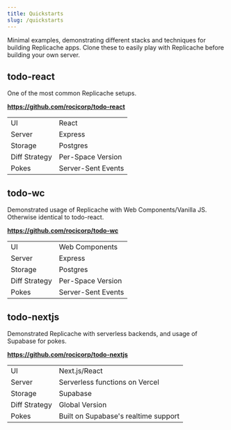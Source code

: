 ```yaml
---
title: Quickstarts
slug: /quickstarts
---
```


Minimal examples, demonstrating different stacks and techniques for building Replicache apps. Clone these to easily play with Replicache before building your own server.

## todo-react

One of the most common Replicache setups.

**https://github.com/rocicorp/todo-react**

<table>
  <tr>
    <td>UI</td>
    <td>React</td>
  </tr>
  <tr>
    <td>Server</td>
    <td>Express</td>
  </tr>
  <tr>
    <td>Storage</td>
    <td>Postgres</td>
  </tr>
  <tr>
    <td>Diff Strategy</td>
    <td>Per-Space Version</td>
  </tr>
  <tr>
    <td>Pokes</td>
    <td>Server-Sent Events</td>
  </tr>
</table>

## todo-wc

Demonstrated usage of Replicache with Web Components/Vanilla JS. Otherwise identical to todo-react.

**https://github.com/rocicorp/todo-wc**

<table>
  <tr>
    <td>UI</td>
    <td>Web Components</td>
  </tr>
  <tr>
    <td>Server</td>
    <td>Express</td>
  </tr>
  <tr>
    <td>Storage</td>
    <td>Postgres</td>
  </tr>
  <tr>
    <td>Diff Strategy</td>
    <td>Per-Space Version</td>
  </tr>
  <tr>
    <td>Pokes</td>
    <td>Server-Sent Events</td>
  </tr>
</table>

## todo-nextjs

Demonstrated Replicache with serverless backends, and usage of Supabase for pokes.

**https://github.com/rocicorp/todo-nextjs**

<table>
  <tr>
    <td>UI</td>
    <td>Next.js/React</td>
  </tr>
  <tr>
    <td>Server</td>
    <td>Serverless functions on Vercel</td>
  </tr>
  <tr>
    <td>Storage</td>
    <td>Supabase</td>
  </tr>
  <tr>
    <td>Diff Strategy</td>
    <td>Global Version</td>
  </tr>
  <tr>
    <td>Pokes</td>
    <td>Built on Supabase's realtime support</td>
  </tr>
</table>
